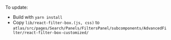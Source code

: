 To update:

- Build with `yarn install`
- Copy `lib/react-filter-box.(js, css)` to `atlas/src/pages/Search/Panels/FiltersPanel/subcomponents/AdvancedFilter/react-filter-box-customized/`
